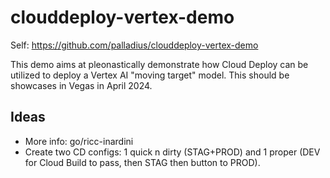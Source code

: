 # clouddeploy-vertex-demo

Self: https://github.com/palladius/clouddeploy-vertex-demo

This demo aims at pleonastically demonstrate how Cloud Deploy can be utilized to deploy a Vertex AI "moving target" model. This should be showcases in Vegas in April 2024.


## Ideas

* More info: go/ricc-inardini
* Create two CD configs: 1 quick n dirty (STAG+PROD) and 1 proper (DEV for Cloud Build to pass, then STAG then button to PROD).
